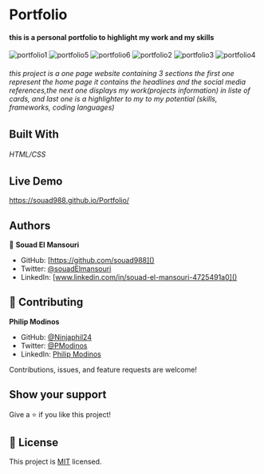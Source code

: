 # Portfolio
#### this is a personal portfolio to highlight my work and my skills



![portfolio1](https://user-images.githubusercontent.com/59707859/148624229-13ab99dd-51c4-4c37-9d99-531a455227bf.PNG)
![portfolio5](https://user-images.githubusercontent.com/59707859/148624243-27778486-4977-45e9-bc6b-9c4aea78b6f2.PNG)
![portfolio6](https://user-images.githubusercontent.com/59707859/148624244-5430c3cd-9bd8-432d-aae6-dd759d869df5.PNG)
![portfolio2](https://user-images.githubusercontent.com/59707859/148624245-62581054-c7e3-4411-85ab-844ee92616fc.PNG)
![portfolio3](https://user-images.githubusercontent.com/59707859/148624246-27992101-78ed-4e40-980c-83918a20a248.PNG)
![portfolio4](https://user-images.githubusercontent.com/59707859/148624248-a551fb6b-8806-41bb-901c-cfc5d7fb394e.PNG)


###### this project is a one page website containing 3 sections the first one represent the home page it contains the headlines and the social media references,the next one displays my work(projects information) in liste of cards, and last one is a highlighter to my to my potential (skills, frameworks, coding languages)

## Built With
###### HTML/CSS

## Live Demo
https://souad988.github.io/Portfolio/
## Authors

👤 **Souad El Mansouri**

- GitHub: [https://github.com/souad988]()
- Twitter: [@souadElmansouri]()
- LinkedIn: [www.linkedin.com/in/souad-el-mansouri-4725491a0]()

## 🤝 Contributing
**Philip Modinos**
- GitHub: [@Ninjaphil24](https://github.com/Ninjaphil24)
- Twitter: [@PModinos](https://twitter.com/PModinos)
- LinkedIn: [Philip Modinos](https://www.linkedin.com/in/philip-modinos-14195021/)

Contributions, issues, and feature requests are welcome!

## Show your support

Give a ⭐️ if you like this project!


## 📝 License

This project is [MIT](./MIT.md) licensed.
